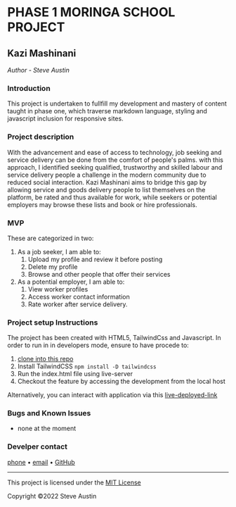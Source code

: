 # PHASE 1 MORINGA SCHOOL PROJECT
## Kazi Mashinani

*Author - Steve Austin*

### Introduction

This  project is undertaken to fullfill my development and mastery of content taught in phase one, which traverse markdown language, styling and javascript inclusion for responsive sites.

### Project description

With the advancement and ease of access to technology, job seeking and service delivery can be done from the comfort of people's palms.
with this approach, I identified seeking qualified, trustworthy and skilled labour and service delivery people a challenge in the modern community due to reduced social interaction. Kazi Mashinani aims to bridge this gap by allowing service and goods delivery people to list themselves on the platform, be rated and thus available for work, while seekers or potential employers may browse these lists and book or hire professionals.

### MVP
These are categorized in two:

1. As a job seeker, I am able to:
    1. Upload my profile and review it before posting
    1. Delete my profile
    1. Browse and other people that offer their services
1. As a potential employer, I am able to:
    1. View worker profiles
    1. Access worker contact information
    1. Rate worker after service delivery.

### Project setup Instructions
The project has been created with HTML5, TailwindCss and Javascript.
In order to run in in developers mode, ensure to have procede to:
1. [clone into this repo](https://github.com/TheEmerald001/kazi-mashinani.git)
1. Install TailwindCSS 
    `npm install -D tailwindcss`
1. Run the index.html file using live-server
1. Checkout the feature by accessing the development from the local host

Alternatively, you can interact with application via this [live-deployed-link]()

### Bugs and Known Issues
* none at the moment

### Develper contact
[phone]() •  [email]() •  [GitHub]()

---

This project is licensed under the [MIT License](https://github.com/)

Copyright ©2022 Steve Austin

